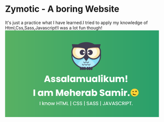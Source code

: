 # Zymotic - A boring Website
It's just a practice what I have learned.I tried to apply my knowledge of Html,Css,Sass,Javascript!I was a lot fun though!
![Preview](/assets/img/card.png)
